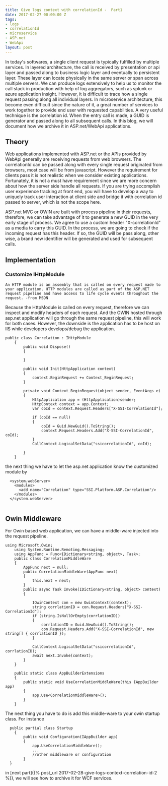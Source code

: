 ```yaml
---
title: Give logs context with correlationId -  Part1
date: 2017-02-27 00:00:00 Z
tags:
- logs
- correlationId
- microservice
- ASP.net
- WebApi
layout: post
---
```


In today's softwares, a single client request is typically fulfilled by multiple services. In layered architecture, the call is
received by presentation or api layer and passed along to business logic layer and eventually to persistent layer. These layer can
locate physically in the same server or span across multiple servers. We can produce logs extensively to help us to monitor the 
call stack in production with help of log aggregators, such as splunk or azure application insight. However, it is difficult to trace
how a single request passing along all individual layers. In microservice architecture, this become even difficult since the nature
of it, a great number of services to work together to provide end user with requested capabilities. A very useful technique is the 
correlation id. When the entry call is made, a GUID is generator and passed along to all subsequent calls. In this blog, we will document
how we archive it in ASP.net/WebApi applications.   

<!--more-->

## Theory
Web applications implemented with ASP.net or the APIs provided by WebApi generally are receiving requests from web browsers. The 
correlationId can be passed along with every single request originated from browsers, most case will be from javascript. However
the requirement for clients pass it is not realistic when we consider existing applications. Fortunately, it is not a must have 
requirement since we are more concern about how the server side handle all requests. If you are trying accomplish user experience 
tracking at front end, you will have to develop a way to uniquely track user interaction at client side and bridge it with correlation
id passed to server, which is not the scope here. 

ASP.net MVC or OWIN are built with process pipeline in their requests, therefore, we can take advantage of it to generate a new GUID
in the very early stage of process. We agree to use a custom header "X-correlationId" as a media to carry this GUID. In the process,
we are going to check if the incoming request has this header. If so, the GUID will be pass along, other wise, a brand new identifier
will be generated and used for subsequent calls.

## Implementation

### Customize IHttpModule
`An HTTP module is an assembly that is called on every request made to your application. HTTP modules are called as part of the ASP.NET
request pipeline and have access to life cycle events throughout the request.
-from MSDN
`
 
Because the HttpModule is called on every request, therefore we can inspect and modify headers of each request. And the OWIN hosted
through asp.net application will go through the same request pipeline, this will work for both cases. However, the downside is the application has to
be host on IIS while developers develops/debug the application.

~~~
public class Correlation : IHttpModule
    {
        public void Dispose()
        {
           
        }
 
        public void Init(HttpApplication context)
        {
            context.BeginRequest += Context_BeginRequest;
        }
 
        private void Context_BeginRequest(object sender, EventArgs e)
        {
            HttpApplication app = (HttpApplication)sender;
            HttpContext context = app.Context;
            var coId = context.Request.Headers["X-SSI-CorrelationId"];
 
            if (coId == null)
            {
                coId = Guid.NewGuid().ToString();
                context.Request.Headers.Add("X-SSI-CorrelationId", coId);
            }
            CallContext.LogicalSetData("ssicorrelationId", coId);
          
        }
    }
~~~

the next thing we have to let the asp.net application know the customized module by
 
~~~ 
  <system.webServer>
    <modules>
      <add name="Correlation" type="SSI.Platform.ASP.Correlation"/>
    </modules>
  </system.webServer>
 
~~~

## Owin Middleware
 
For Owin based web application, we can have a middle-ware injected into the request pipeline. 

~~~
using Microsoft.Owin;
    using System.Runtime.Remoting.Messaging;
    using AppFunc = Func<IDictionary<string, object>, Task>;
    public class CorrelationMiddleWare
    {
        AppFunc next = null;
        public CorrelationMiddleWare(AppFunc next)
        {
            this.next = next;
        }
        public async Task Invoke(IDictionary<string, object> context)
        {
 
            IOwinContext con = new OwinContext(context);
            string corrlationID = con.Request.Headers["X-SSI-CorrelationId"];
            if (string.IsNullOrEmpty(corrlationID))
            {
                corrlationID = Guid.NewGuid().ToString();
                con.Request.Headers.Add("X-SSI-CorrelationId", new string[] { corrlationID });
            }
 
            CallContext.LogicalSetData("ssicorrelationId", corrlationID);
            await next.Invoke(context);
        }
    }
 
    public static class AppBuilderExtensions
    {
        public static void UseCorrelationMiddleWare(this IAppBuilder app)
        {
            app.Use<CorrelationMiddleWare>();
        }
    }
~~~

 The next thing you have to do is add this middle-ware to your owin startup class. For instance
 
~~~
  public partial class Startup
    {
        public void Configuration(IAppBuilder app)
        {
            app.UseCorrelationMiddleWare();
            ...
            //other middleware or configuration
        }
  }
~~~

in [next part]({% post_url 2017-02-28-give-logs-context-correlation-id-2 %}), we will see how to archive it for WCF services.